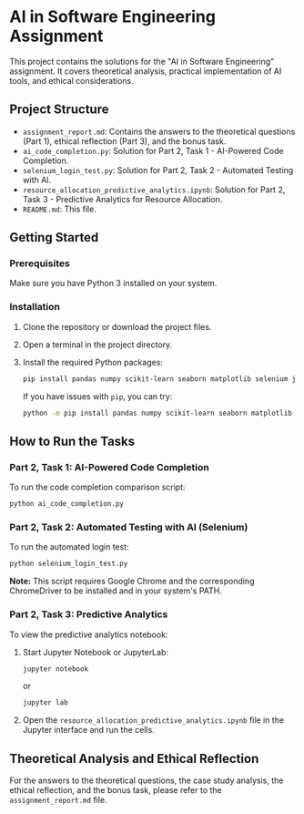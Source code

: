 # AI in Software Engineering Assignment

This project contains the solutions for the "AI in Software Engineering" assignment. It covers theoretical analysis, practical implementation of AI tools, and ethical considerations.

## Project Structure

-   `assignment_report.md`: Contains the answers to the theoretical questions (Part 1), ethical reflection (Part 3), and the bonus task.
-   `ai_code_completion.py`: Solution for Part 2, Task 1 - AI-Powered Code Completion.
-   `selenium_login_test.py`: Solution for Part 2, Task 2 - Automated Testing with AI.
-   `resource_allocation_predictive_analytics.ipynb`: Solution for Part 2, Task 3 - Predictive Analytics for Resource Allocation.
-   `README.md`: This file.

## Getting Started

### Prerequisites

Make sure you have Python 3 installed on your system.

### Installation

1.  Clone the repository or download the project files.
2.  Open a terminal in the project directory.
3.  Install the required Python packages:

    ```bash
    pip install pandas numpy scikit-learn seaborn matplotlib selenium jupyter
    ```

    If you have issues with `pip`, you can try:
    ```bash
    python -m pip install pandas numpy scikit-learn seaborn matplotlib selenium jupyter
    ```

## How to Run the Tasks

### Part 2, Task 1: AI-Powered Code Completion

To run the code completion comparison script:

```bash
python ai_code_completion.py
```

### Part 2, Task 2: Automated Testing with AI (Selenium)

To run the automated login test:

```bash
python selenium_login_test.py
```

**Note:** This script requires Google Chrome and the corresponding ChromeDriver to be installed and in your system's PATH.

### Part 2, Task 3: Predictive Analytics

To view the predictive analytics notebook:

1.  Start Jupyter Notebook or JupyterLab:

    ```bash
    jupyter notebook
    ```
    or
    ```bash
    jupyter lab
    ```

2.  Open the `resource_allocation_predictive_analytics.ipynb` file in the Jupyter interface and run the cells.

## Theoretical Analysis and Ethical Reflection

For the answers to the theoretical questions, the case study analysis, the ethical reflection, and the bonus task, please refer to the `assignment_report.md` file. 